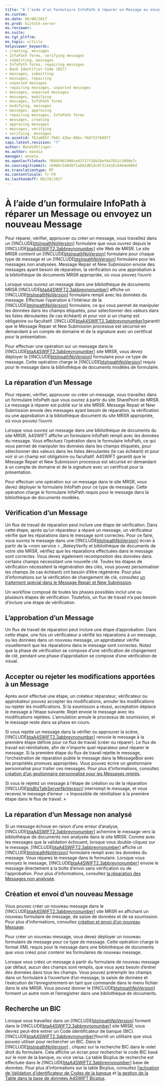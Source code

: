 ```yaml
---
title: "À l’aide d’un formulaire InfoPath à réparer un Message ou envoyez un nouveau Message | Documents Microsoft"
ms.custom: 
ms.date: 06/08/2017
ms.prod: biztalk-server
ms.reviewer: 
ms.suite: 
ms.tgt_pltfrm: 
ms.topic: article
helpviewer_keywords:
- creating, messages
- InfoPath forms, verifying messages
- submitting, messages
- InfoPath forms, repairing messages
- Bank Identifier Code (BIC)
- messages, submitting
- messages, repairing
- unparsed messages
- repairing messages, unparsed messages
- messages, unparsed messages
- messages, modifying
- messages, InfoPath forms
- modifying, messages
- messages, approving
- repairing messages, InfoPath forms
- messages, creating
- approving messages
- messages, verifying
- verifying, messages
ms.assetid: fb1a885f-fb01-42be-88bc-f68715f689f7
caps.latest.revision: "7"
author: MandiOhlinger
ms.author: mandia
manager: anneta
ms.openlocfilehash: f89959b1900ce03717f2bb28efda7651c5008e7c
ms.sourcegitcommit: cb908c540d8f1a692d01dc8f313e16cb4b4e696d
ms.translationtype: MT
ms.contentlocale: fr-FR
ms.lasthandoff: 09/20/2017
---
```

# <a name="using-an-infopath-form-to-repair-a-message-or-submit-a-new-message"></a>À l’aide d’un formulaire InfoPath à réparer un Message ou envoyez un nouveau Message
Pour réparer, vérifier, approuver ou créer un message, vous travaillez dans un [!INCLUDE[btsInpathNoVersion](../../includes/btsinpathnoversion-md.md)] formulaire que vous ouvrez depuis le [!INCLUDE[btaA4SWIFT2.3abbrevnonumber](../../includes/btaa4swift2-3abbrevnonumber-md.md)] site Web de MRSR. Le site MRSR contient un [!INCLUDE[btsInpathNoVersion](../../includes/btsinpathnoversion-md.md)] formulaire pour chaque type de message et un [!INCLUDE[btsInpathNoVersion](../../includes/btsinpathnoversion-md.md)] formulaire pour les messages non analysées. Message Repair et New Submission envoie des messages ayant besoin de réparation, la vérification ou une approbation à la bibliothèque de documents MRSR appropriée, où vous pouvez l’ouvrir.  
  
 Lorsque vous ouvrez un message dans une bibliothèque de documents MRSR [!INCLUDE[btaA4SWIFT2.3abbrevnonumber](../../includes/btaa4swift2-3abbrevnonumber-md.md)] affiche un [!INCLUDE[btsInpathNoVersion](../../includes/btsinpathnoversion-md.md)] formulaire rempli avec les données du message. Effectuer l’opération à l’intérieur de la [!INCLUDE[btsInpathNoVersion](../../includes/btsinpathnoversion-md.md)] formulaire, ce qui vous permet de manipuler les données dans les champs étiquetés, pour sélectionner des valeurs dans les listes déroulantes (le cas échéant) et pour voir si un champ est obligatoire ou facultatif. [!INCLUDE[btaA4SWIFT2.3abbrevnonumber](../../includes/btaa4swift2-3abbrevnonumber-md.md)]garantit que le Message Repair et New Submission processus est sécurisé en demandant à un compte de domaine et de la signature avec un certificat pour la présentation.  
  
 Pour effectuer une opération sur un message dans le [!INCLUDE[btaA4SWIFT2.3abbrevnonumber](../../includes/btaa4swift2-3abbrevnonumber-md.md)] site MRSR, vous devez déployer le [!INCLUDE[btsInpathNoVersion](../../includes/btsinpathnoversion-md.md)] formulaire pour ce type de message. Cette opération charge le [!INCLUDE[btsInpathNoVersion](../../includes/btsinpathnoversion-md.md)] requis pour le message dans la bibliothèque de documents modèles de formulaire.  
  
## <a name="repairing-a-message"></a>La réparation d’un Message  
 Pour réparer, vérifier, approuver ou créer un message, vous travaillez dans un formulaire InfoPath que vous ouvrez à partir du site SharePoint de MRSR. Le message à réparer est publié sur le site MRSR. Message Repair et New Submission envoie des messages ayant besoin de réparation, la vérification ou une approbation à la bibliothèque document du site MRSR appropriée, où vous pouvez l’ouvrir.  
  
 Lorsque vous ouvrez un message dans une bibliothèque de documents du site MRSR, A4SWIFT affiche un formulaire InfoPath rempli avec les données du message. Vous effectuez l’opération dans le formulaire InfoPath, ce qui vous permet de manipuler les données dans les champs étiquetés, pour sélectionner des valeurs dans les listes déroulantes (le cas échéant) et pour voir si un champ est obligatoire ou facultatif. A4SWIFT garantit que le Message Repair et New Submission processus est sécurisé en demandant à un compte de domaine et de la signature avec un certificat pour la présentation.  
  
 Pour effectuer une opération sur un message dans le site MRSR, vous devez déployer le formulaire InfoPath pour ce type de message. Cette opération charge le formulaire InfoPath requis pour le message dans la bibliothèque de documents modèles.  
  
## <a name="verifying-a-message"></a>Vérification d’un Message  
 Un flux de travail de réparation peut inclure une étape de vérification. Dans cette étape, après qu’un réparateur a réparé un message, un vérificateur vérifie que les réparations dans le message sont correctes. Pour ce faire, vous ouvrez le message dans une [!INCLUDE[btsInpathNoVersion](../../includes/btsinpathnoversion-md.md)] écran à partir de la \<nom service > _RekeyVerify et bibliothèque de documents de votre site MRSR, vérifiez que les réparations effectuées dans le message sont correctes. Vous devez également recomposition des données dans certains champs nécessitant une nouvelle clé. Toutes les étapes de vérification nécessitent la régénération des clés, vous pouvez personnaliser les champs (le cas échéant) ont besoin d’être régénérée. Pour plus d’informations sur la vérification de changement de clé, consultez [un traitement spécial dans le Message Repair et New Submission](../../adapters-and-accelerators/accelerator-swift/special-processing-in-message-repair-and-new-submission.md).  
  
 Un workflow composé de toutes les phases possibles inclut une ou plusieurs étapes de vérification. Toutefois, un flux de travail n’a pas besoin d’inclure une étape de vérification.  
  
## <a name="approving-a-message"></a>L’approbation d’un Message  
 Un flux de travail de réparation peut inclure une étape d’approbation. Dans cette étape, une fois un vérificateur a vérifié les réparations à un message, ou les données dans un nouveau message, un approbateur vérifie visuellement que les réparations dans le message sont correctes. Notez que la phase de vérification se compose d’une vérification de changement de clé, pendant une phase d’approbation se compose d’une vérification de visual.  
  
## <a name="accepting-or-rejecting-the-changes-to-a-message"></a>Accepter ou rejeter les modifications apportées à un Message  
 Après avoir effectué une étape, un créateur réparateur, vérificateur ou approbateur pouvez accepter les modifications, annuler les modifications ou rejeter les modifications. Si la soumission a réussi, acceptation déplace le message à l’étape suivante. Rejet envoie le message avec les modifications rejetées. L’annulation annule le processus de soumission, et le message reste dans sa phase en cours.  
  
 Si vous rejette un message dans la vérifier ou approuver la scène, [!INCLUDE[btaA4SWIFT2.3abbrevnonumber](../../includes/btaa4swift2-3abbrevnonumber-md.md)] renvoie le message à la première étape définie pour ce flux de travail (créer ou réparer). Le flux de travail est réinitialisée, afin de n’importe quel réparateur peut réparer le message. Si la première étape du flux de travail rejette le message, l’orchestration de réparation publie le message dans la MessageBox avec les propriétés promues appropriées. Vous pouvez écrire un gestionnaire personnalisé pour traiter ces messages. Pour plus d’informations, consultez [création d’un gestionnaire personnalisé pour les Messages rejetés](../../adapters-and-accelerators/accelerator-swift/creating-a-custom-handler-for-rejected-messages.md).  
  
 Si vous le rejetez un message à l’étape de création ou de la réparation [!INCLUDE[btsBizTalkServerNoVersion](../../includes/btsbiztalkservernoversion-md.md)] interrompt le message, et vous recevez le message d’erreur : « Impossible de réinitialiser à la première étape dans le flux de travail. »  
  
## <a name="repairing-an-unparsed-message"></a>La réparation d’un Message non analysé  
 Si un message échoue en raison d’une erreur d’analyse, [!INCLUDE[btaA4SWIFT2.3abbrevnonumber](../../includes/btaa4swift2-3abbrevnonumber-md.md)] achemine le message vers la bibliothèque de documents non analysée dans le site MRSR. Comme avec les messages que la validation échouent, lorsque vous double-cliquez sur le message, [!INCLUDE[btaA4SWIFT2.3abbrevnonumber](../../includes/btaa4swift2-3abbrevnonumber-md.md)] affiche un [!INCLUDE[btsInpathNoVersion](../../includes/btsinpathnoversion-md.md)] formulaire rempli avec les données du message. Vous réparez le message dans le formulaire. Lorsque vous envoyez le message, [!INCLUDE[btaA4SWIFT2.3abbrevnonumber](../../includes/btaa4swift2-3abbrevnonumber-md.md)] envoie le message directement à la boîte d’envoi sans vérification ou de l’approbation. Pour plus d’informations, consultez [la réparation des Messages non analysée](../../adapters-and-accelerators/accelerator-swift/repairing-unparsed-messages.md).  
  
## <a name="creating-and-submitting-a-new-message"></a>Création et envoi d’un nouveau Message  
 Vous pouvez créer un nouveau message dans le [!INCLUDE[btaA4SWIFT2.3abbrevnonumber](../../includes/btaa4swift2-3abbrevnonumber-md.md)] site MRSR en affichant un nouveau formulaire de message, de saisie de données et de sa soumission. Pour plus d’informations, consultez [création et envoi d’un nouveau Message](../../adapters-and-accelerators/accelerator-swift/creating-and-submitting-a-new-message.md).  
  
 Pour créer un nouveau message, vous devez déployer un nouveau formulaire de message pour ce type de message. Cette opération charge le format XML requis pour le message dans une bibliothèque de documents que vous créez pour contenir les formulaires de nouveau message.  
  
 Lorsque vous créez un message à partir du formulaire de nouveau message par défaut, aucun des champs sont remplis, que vous ayez besoin d’entrer des données dans tous les champs. Vous pouvez préremplir les champs dans un formulaire à l’ouverture d’un message, la saisie de données et l’exécution de l’enregistrement-en tant que commande dans le menu fichier dans le site MRSR. Vous pouvez donner le [!INCLUDE[btsInpathNoVersion](../../includes/btsinpathnoversion-md.md)] forment un autre nom et l’enregistrer dans une bibliothèque de documents.  
  
## <a name="looking-up-a-bic"></a>Recherche un BIC  
 Lorsque vous travaillez dans un [!INCLUDE[btsInpathNoVersion](../../includes/btsinpathnoversion-md.md)] forment dans le [!INCLUDE[btaA4SWIFT2.3abbrevnonumber](../../includes/btaa4swift2-3abbrevnonumber-md.md)] site MRSR, vous devrez peut-être entrer un Code identificateur de banque (BIC). [!INCLUDE[btaA4SWIFT2.3abbrevnonumber](../../includes/btaa4swift2-3abbrevnonumber-md.md)]fournit un utilitaire que vous pouvez utiliser pour rechercher un BIC. Dans le [!INCLUDE[btsInpathNoVersion](../../includes/btsinpathnoversion-md.md)] , cliquez sur la recherche BIC dans le volet droit du formulaire. Cela affiche un écran pour rechercher le code BIC basé sur le nom de la banque, ou vice versa. La table Bicplus de recherche est effectuée dans le [!INCLUDE[btaA4SWIFT2.3abbrevnonumber](../../includes/btaa4swift2-3abbrevnonumber-md.md)] base de données. Pour plus d’informations sur la table Bicplus, consultez [l’activation de Validation d’identificateur de Codes de la banque](../../adapters-and-accelerators/accelerator-swift/enabling-validation-of-bank-identifier-codes.md) et [la gestion de la Table dans la base de données A4SWIFT Bicplus](../../adapters-and-accelerators/accelerator-swift/managing-the-bicplus-table-in-the-a4swift-database.md).